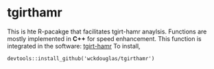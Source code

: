 # tgirthamr
This is hte R-pacakge that facilitates tgirt-hamr anaylsis.
Functions are mostly implemented in **C++** for speed enhancement.
This function is integrated in the software: [tgirt-hamr](https://github.com/wckdouglas/tgirt-hamr)
To install,

```
devtools::install_github('wckdouglas/tgirthamr')
```
